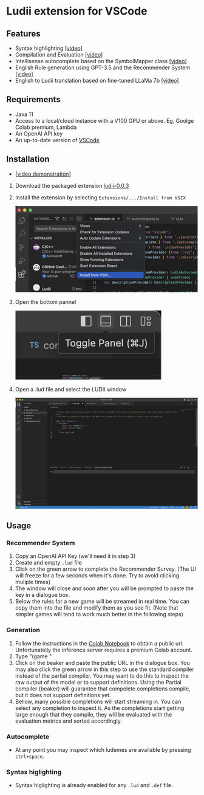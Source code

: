 # Ludii extension for VSCode

## Features

 * Syntax highlighting [[video]](https://youtu.be/7dkNCUYZA40)
 * Compilation and Evaluation [[video]](https://youtu.be/7dkNCUYZA40?t=82)
 * Intellisense autocomplete based on the SymbolMapper class [[video]](https://youtu.be/6KmwNtM_idA)
 * English Rule generation using GPT-3.5 and the Recommender System [[video]]()
 * English to Ludii translation based on fine-tuned LLaMa 7b [[video]](https://youtu.be/6KmwNtM_idA?t=70)

## Requirements

* Java 11
* Access to a local/cloud instance with a V100 GPU or above. Eg, Goolge Colab premium, Lambda
* An OpenAI API key
* An up-to-date version of [VSCode](https://code.visualstudio.com/)

## Installation
 * [[video demonstration]](https://youtu.be/OBkfunAo27c)


 1. Download the packaged extension [ludii-0.0.3](https://drive.google.com/file/d/1rIf_Kw13yRVsag28xfBHXrfqneE8OT9A/view?usp=drive_link)
 2. Install the extension by selecting `Extensions/.../Install from VSIX`
   
    ![Intallation example](readme_media/install-vsix.png)
 5. Open the bottom pannel
    
    ![Example of opening the pannel](readme_media/toggle-pannel.png)
 6. Open a .lud file and select the LUDII window
   
    ![Example of ready editor](readme_media/editor.png)

## Usage
### Recommender System
 1. Copy an OpenAI API Key (we'll need it in step 3)
 2. Create and empty `.lud` file
 3. Click on the green arrow to complete the Recommender Survey. (The UI will freeze for a few seconds when it's done. Try to avoid clicking muliple times)
 4. The window will close and soon after you will be prompted to paste the key in a dialogue box.
 5. Below the rules for a new game will be streamed in real time. You can copy them into the file and modify them as you see fit. (Note that simpler games will tend to work much better in the following steps)

### Generation
 1. Follow the instructions in the [Colab Notebook](https://colab.research.google.com/drive/1HDbWCuMYz_6vZR5-mrAQs0NGNPMUzxtC?usp=sharing) to obtain a public url. Unfortunatelly the inference server requires a premium Colab account.
 2. Type "(game "
 3. Click on the beaker and paste the public URL in the dialogue box. You may also click the green arrow in this step to use the standard compiler instead of the partial compiler. You may want to do this to inspect the raw output of the model or to support definitions. Using the Partial compiler (beaker) will guarantee that compelete completions compile, but it does not support definitions yet.
 4. Bellow, many possible completions will start streaming in. You can select any completion to inspect it. As the completions start getting large enough that they compile, they will be evaluated with the evaluation metrics and sorted accordingly.

### Autocomplete 
 * At any point you may inspect which ludemes are available by pressing `ctrl+space`.

### Syntax higlighting
 * Syntax higlighting is already enabled for any `.lud` and `.def` file.
